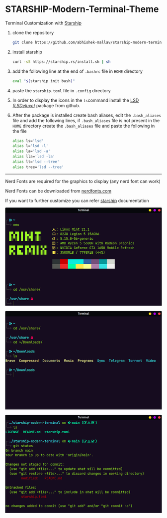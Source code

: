 # STARSHIP-Modern-Terminal-Theme

Terminal Customization with [Starship](https://starship.rs/)

1. clone the repository
   
   ```bash
   git clone https://github.com/abhishek-mallav/starship-modern-terminal.git
   ```

2. install starship
   
   ```bash
   curl -sS https://starship.rs/install.sh | sh
   ```

3. add the following line at the end of `.bashrc` file in `HOME` directory
   
   ```bash
   eval "$(starship init bash)"
   ```

4. paste the `starship.toml` file in `.config` directory

5. In order to display the icons in the `ls`command install the [LSD *(LSDeluxe)*](https://github.com/lsd-rs/lsd) package from github.

6. After the package is installed create bash aliases, edit the `.bash_aliases` file and add the following lines, if `.bash_aliases` file is not present in the `HOME` directory create the `.bash_aliases` file and paste the following in the file
   
   ```bash
   alias ls='lsd'
   alias l='lsd -l'
   alias la='lsd -a'
   alias lla='lsd -la'
   alias lt='lsd --tree'
   alias tree='lsd --tree'
   ```

----

Nerd Fonts are required for the graphics to display (any nerd font can work)

Nerd Fonts can be downloaded from [nerdfonts.com](https://www.nerdfonts.com/font-downloads)

If you want to further customize you can refer [starship](https://starship.rs/) documentation

![](https://github.com/abhishek-mallav/starship-modern-terminal/blob/main/starship-terminal-01.png)

![](https://github.com/abhishek-mallav/starship-modern-terminal/blob/main/starship-terminal-02.png)

![](https://github.com/abhishek-mallav/starship-modern-terminal/blob/main/starship-terminal-03.png)

